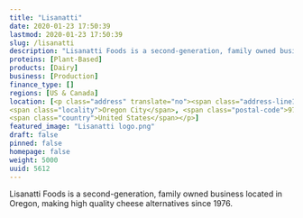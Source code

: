```yaml
---
title: "Lisanatti"
date: 2020-01-23 17:50:39
lastmod: 2020-01-23 17:50:39
slug: /lisanatti
description: "Lisanatti Foods is a second-generation, family owned business located in Oregon, making high quality cheese alternatives since 1976."
proteins: [Plant-Based]
products: [Dairy]
business: [Production]
finance_type: []
regions: [US & Canada]
location: [<p class="address" translate="no"><span class="address-line1">Red Soils Court</span><br>
<span class="locality">Oregon City</span>, <span class="postal-code">97045</span><br>
<span class="country">United States</span></p>]
featured_image: "Lisanatti logo.png"
draft: false
pinned: false
homepage: false
weight: 5000
uuid: 5612
---
```

<p>Lisanatti Foods is a second-generation, family owned business located in Oregon, making high quality cheese alternatives since 1976.</p>

